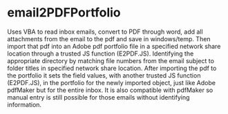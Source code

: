 # email2PDFPortfolio
Uses VBA to read inbox emails, convert to PDF through word, add all attachments from the email to the pdf and save in windows/temp. Then import that pdf into an Adobe pdf portfolio file in a specified network share location through a trusted JS function (E2PDF.JS). Identifying the appropriate directory by matching file numbers from the email subject to folder titles in specified network share location. After importing the pdf to the portfolio it sets the field values, with another trusted JS function (E2PDF.JS), in the portfolio for the newly imported object, just like Adobe pdfMaker but for the entire inbox. It is also compatible with pdfMaker so manual entry is still possible for those emails without identifying information.
